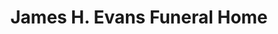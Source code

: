 ---
title: "James H. Evans Funeral Home"
url: /saint-clair/james-h-evans-funeral-home/
shop: funeral directors
---